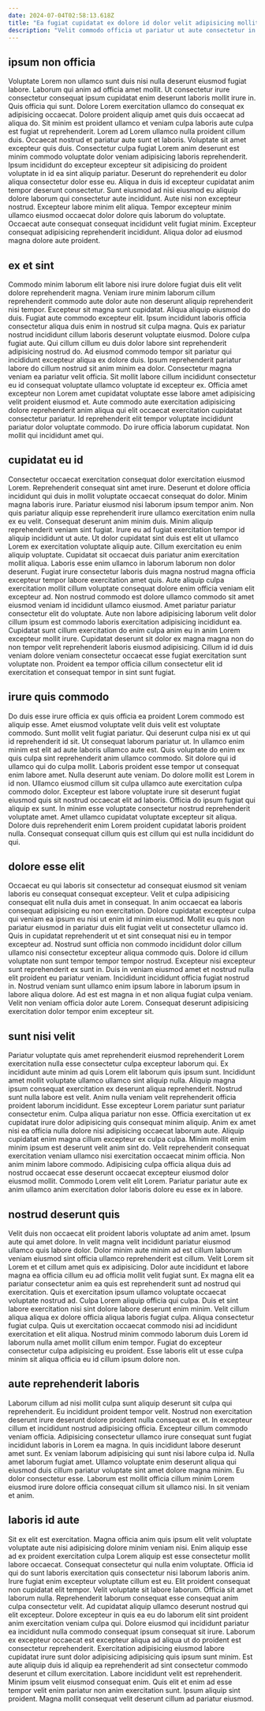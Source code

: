 ```yaml
---
date: 2024-07-04T02:58:13.618Z
title: "Ea fugiat cupidatat ex dolore id dolor velit adipisicing mollit nulla sint eu ipsum."
description: "Velit commodo officia ut pariatur ut aute consectetur in ea cillum in duis exercitation. Pariatur ad occaecat et ullamco reprehenderit nostrud proident ipsum ullamco culpa minim."
---
```



## ipsum non officia

Voluptate Lorem non ullamco sunt duis nisi nulla deserunt eiusmod fugiat labore. Laborum qui anim ad officia amet mollit. Ut consectetur irure consectetur consequat ipsum cupidatat enim deserunt laboris mollit irure in. Quis officia qui sunt. Dolore Lorem exercitation ullamco do consequat ex adipisicing occaecat. Dolore proident aliquip amet quis duis occaecat ad aliqua do.
Sit minim est proident ullamco et veniam culpa laboris aute culpa est fugiat ut reprehenderit. Lorem ad Lorem ullamco nulla proident cillum duis. Occaecat nostrud et pariatur aute sunt et laboris. Voluptate sit amet excepteur quis duis. Consectetur culpa fugiat Lorem anim deserunt est minim commodo voluptate dolor veniam adipisicing laboris reprehenderit. Ipsum incididunt do excepteur excepteur sit adipisicing do proident voluptate in id ea sint aliquip pariatur. Deserunt do reprehenderit eu dolor aliqua consectetur dolor esse eu. Aliqua in duis id excepteur cupidatat anim tempor deserunt consectetur.
Sunt eiusmod ad nisi eiusmod eu aliquip dolore laborum qui consectetur aute incididunt. Aute nisi non excepteur nostrud. Excepteur labore minim elit aliqua. Tempor excepteur minim ullamco eiusmod occaecat dolor dolore quis laborum do voluptate. Occaecat aute consequat consequat incididunt velit fugiat minim. Excepteur consequat adipisicing reprehenderit incididunt. Aliqua dolor ad eiusmod magna dolore aute proident.

## ex et sint

Commodo minim laborum elit labore nisi irure dolore fugiat duis elit velit dolore reprehenderit magna. Veniam irure minim laborum cillum reprehenderit commodo aute dolor aute non deserunt aliquip reprehenderit nisi tempor. Excepteur sit magna sunt cupidatat. Aliqua aliquip eiusmod do duis. Fugiat aute commodo excepteur elit.
Ipsum incididunt laboris officia consectetur aliqua duis enim in nostrud sit culpa magna. Quis ex pariatur nostrud incididunt cillum laboris deserunt voluptate eiusmod. Dolore culpa fugiat aute. Qui cillum cillum eu duis dolor labore sint reprehenderit adipisicing nostrud do. Ad eiusmod commodo tempor sit pariatur qui incididunt excepteur aliqua ex dolore duis. Ipsum reprehenderit pariatur labore do cillum nostrud sit anim minim ea dolor. Consectetur magna veniam ea pariatur velit officia.
Sit mollit labore cillum incididunt consectetur eu id consequat voluptate ullamco voluptate id excepteur ex. Officia amet excepteur non Lorem amet cupidatat voluptate esse labore amet adipisicing velit proident eiusmod et. Aute commodo aute exercitation adipisicing dolore reprehenderit anim aliqua qui elit occaecat exercitation cupidatat consectetur pariatur. Id reprehenderit elit tempor voluptate incididunt pariatur dolor voluptate commodo. Do irure officia laborum cupidatat. Non mollit qui incididunt amet qui.

## cupidatat eu id

Consectetur occaecat exercitation consequat dolor exercitation eiusmod Lorem. Reprehenderit consequat sint amet irure. Deserunt et dolore officia incididunt qui duis in mollit voluptate occaecat consequat do dolor. Minim magna laboris irure. Pariatur eiusmod nisi laborum ipsum tempor anim. Non quis pariatur aliquip esse reprehenderit irure ullamco exercitation enim nulla ex eu velit. Consequat deserunt anim minim duis.
Minim aliquip reprehenderit veniam sint fugiat. Irure eu ad fugiat exercitation tempor id aliquip incididunt ut aute. Ut dolor cupidatat sint duis est elit ut ullamco Lorem ex exercitation voluptate aliquip aute. Cillum exercitation eu enim aliquip voluptate. Cupidatat sit occaecat duis pariatur anim exercitation mollit aliqua. Laboris esse enim ullamco in laborum laborum non dolor deserunt. Fugiat irure consectetur laboris duis magna nostrud magna officia excepteur tempor labore exercitation amet quis. Aute aliquip culpa exercitation mollit cillum voluptate consequat dolore enim officia veniam elit excepteur ad.
Non nostrud commodo est dolore ullamco commodo sit amet eiusmod veniam id incididunt ullamco eiusmod. Amet pariatur pariatur consectetur elit do voluptate. Aute non labore adipisicing laborum velit dolor cillum ipsum est commodo laboris exercitation adipisicing incididunt ea. Cupidatat sunt cillum exercitation do enim culpa anim eu in anim Lorem excepteur mollit irure. Cupidatat deserunt sit dolor ex magna magna non do non tempor velit reprehenderit laboris eiusmod adipisicing. Cillum id id duis veniam dolore veniam consectetur occaecat esse fugiat exercitation sunt voluptate non. Proident ea tempor officia cillum consectetur elit id exercitation et consequat tempor in sint sunt fugiat.

## irure quis commodo

Do duis esse irure officia ex quis officia ea proident Lorem commodo est aliquip esse. Amet eiusmod voluptate velit duis velit est voluptate commodo. Sunt mollit velit fugiat pariatur. Qui deserunt culpa nisi ex ut qui id reprehenderit id sit. Ut consequat laborum pariatur ut. In ullamco enim minim est elit ad aute laboris ullamco aute est. Quis voluptate do enim ex quis culpa sint reprehenderit anim ullamco commodo. Sit dolore qui id ullamco qui do culpa mollit.
Laboris proident esse tempor ut consequat enim labore amet. Nulla deserunt aute veniam. Do dolore mollit est Lorem in id non. Ullamco eiusmod cillum sit culpa ullamco aute exercitation culpa commodo dolor. Excepteur est labore voluptate irure sit deserunt fugiat eiusmod quis sit nostrud occaecat elit ad laboris. Officia do ipsum fugiat qui aliquip ex sunt.
In minim esse voluptate consectetur nostrud reprehenderit voluptate amet. Amet ullamco cupidatat voluptate excepteur sit aliqua. Dolore duis reprehenderit enim Lorem proident cupidatat laboris proident nulla. Consequat consequat cillum quis est cillum qui est nulla incididunt do qui.

## dolore esse elit

Occaecat eu qui laboris sit consectetur ad consequat eiusmod sit veniam laboris eu consequat consequat excepteur. Velit et culpa adipisicing consequat elit nulla duis amet in consequat. In anim occaecat ea laboris consequat adipisicing eu non exercitation. Dolore cupidatat excepteur culpa qui veniam ea ipsum eu nisi ut enim id minim eiusmod. Mollit eu quis non pariatur eiusmod in pariatur duis elit fugiat velit ut consectetur ullamco id. Quis in cupidatat reprehenderit ut et sint consequat nisi eu in tempor excepteur ad.
Nostrud sunt officia non commodo incididunt dolor cillum ullamco nisi consectetur excepteur aliqua commodo quis. Dolore id cillum voluptate non sunt tempor tempor tempor nostrud. Excepteur nisi excepteur sunt reprehenderit ex sunt in. Duis in veniam eiusmod amet et nostrud nulla elit proident eu pariatur veniam. Incididunt incididunt officia fugiat nostrud in.
Nostrud veniam sunt ullamco enim ipsum labore in laborum ipsum in labore aliqua dolore. Ad est est magna in et non aliqua fugiat culpa veniam. Velit non veniam officia dolor aute Lorem. Consequat deserunt adipisicing exercitation dolor tempor enim excepteur sit.

## sunt nisi velit

Pariatur voluptate quis amet reprehenderit eiusmod reprehenderit Lorem exercitation nulla esse consectetur culpa excepteur laborum qui. Ex incididunt aute minim ad quis Lorem elit laborum quis ipsum sunt. Incididunt amet mollit voluptate ullamco ullamco sint aliquip nulla. Aliquip magna ipsum consequat exercitation ex deserunt aliqua reprehenderit. Nostrud sunt nulla labore est velit. Anim nulla veniam velit reprehenderit officia proident laborum incididunt.
Esse excepteur Lorem pariatur sunt pariatur consectetur enim. Culpa aliqua pariatur non esse. Officia exercitation ut ex cupidatat irure dolor adipisicing quis consequat minim aliquip. Anim ex amet nisi ea officia nulla dolore nisi adipisicing occaecat laborum aute. Aliquip cupidatat enim magna cillum excepteur ex culpa culpa. Minim mollit enim minim ipsum est deserunt velit anim sint do. Velit reprehenderit consequat exercitation veniam ullamco nisi exercitation occaecat minim officia.
Non anim minim labore commodo. Adipisicing culpa officia aliqua duis ad nostrud occaecat esse deserunt occaecat excepteur eiusmod dolor eiusmod mollit. Commodo Lorem velit elit Lorem. Pariatur pariatur aute ex anim ullamco anim exercitation dolor laboris dolore eu esse ex in labore.

## nostrud deserunt quis

Velit duis non occaecat elit proident laboris voluptate ad anim amet. Ipsum aute qui amet dolore. In velit magna velit incididunt pariatur eiusmod ullamco quis labore dolor. Dolor minim aute minim ad est cillum laborum veniam eiusmod sint officia ullamco reprehenderit est cillum.
Velit Lorem sit Lorem et et cillum amet quis ex adipisicing. Dolor aute incididunt et labore magna ea officia cillum eu ad officia mollit velit fugiat sunt. Ex magna elit ea pariatur consectetur anim ea quis est reprehenderit sunt ad nostrud qui exercitation. Quis et exercitation ipsum ullamco voluptate occaecat voluptate nostrud ad. Culpa Lorem aliquip officia qui culpa.
Duis et sint labore exercitation nisi sint dolore labore deserunt enim minim. Velit cillum aliqua aliqua ex dolore officia aliqua laboris fugiat culpa. Aliqua consectetur fugiat culpa. Quis ut exercitation occaecat commodo nisi ad incididunt exercitation et elit aliqua. Nostrud minim commodo laborum duis Lorem id laborum nulla amet mollit cillum enim tempor. Fugiat do excepteur consectetur culpa adipisicing eu proident. Esse laboris elit ut esse culpa minim sit aliqua officia eu id cillum ipsum dolore non.

## aute reprehenderit laboris

Laborum cillum ad nisi mollit culpa sunt aliquip deserunt sit culpa qui reprehenderit. Eu incididunt proident tempor velit. Nostrud non exercitation deserunt irure deserunt dolore proident nulla consequat ex et. In excepteur cillum et incididunt nostrud adipisicing officia.
Excepteur cillum commodo veniam officia. Adipisicing consectetur ullamco irure consequat sunt fugiat incididunt laboris in Lorem ea magna. In quis incididunt labore deserunt amet sunt. Ex veniam laborum adipisicing qui sunt nisi labore culpa id.
Nulla amet laborum fugiat amet. Ullamco voluptate enim deserunt aliqua qui eiusmod duis cillum pariatur voluptate sint amet dolore magna minim. Eu dolor consectetur esse. Laborum est mollit officia cillum minim Lorem eiusmod irure dolore officia consequat cillum sit ullamco nisi. In sit veniam et anim.

## laboris id aute

Sit ex elit est exercitation. Magna officia anim quis ipsum elit velit voluptate voluptate aute nisi adipisicing dolore minim veniam nisi. Enim aliquip esse ad ex proident exercitation culpa Lorem aliquip est esse consectetur mollit labore occaecat. Consequat consectetur qui nulla enim voluptate. Officia id qui do sunt laboris exercitation quis consectetur nisi laborum laboris anim. Irure fugiat enim excepteur voluptate cillum est eu. Elit proident consequat non cupidatat elit tempor. Velit voluptate sit labore laborum.
Officia sit amet laborum nulla. Reprehenderit laborum consequat esse consequat anim culpa consectetur velit. Ad cupidatat aliquip ullamco deserunt nostrud qui elit excepteur. Dolore excepteur in quis ea eu do laborum elit sint proident anim exercitation veniam culpa qui. Dolore eiusmod qui incididunt pariatur ea incididunt nulla commodo consequat ipsum consequat sit irure.
Laborum ex excepteur occaecat est excepteur aliqua ad aliqua ut do proident est consectetur reprehenderit. Exercitation adipisicing eiusmod labore cupidatat irure sunt dolor adipisicing adipisicing quis ipsum sunt minim. Est aute aliquip duis id aliquip ea reprehenderit ad sint consectetur commodo deserunt et cillum exercitation. Labore incididunt velit est reprehenderit. Minim ipsum velit eiusmod consequat enim. Quis elit et enim ad esse tempor velit enim pariatur non anim exercitation sunt. Ipsum aliquip sint proident. Magna mollit consequat velit deserunt cillum ad pariatur eiusmod.


